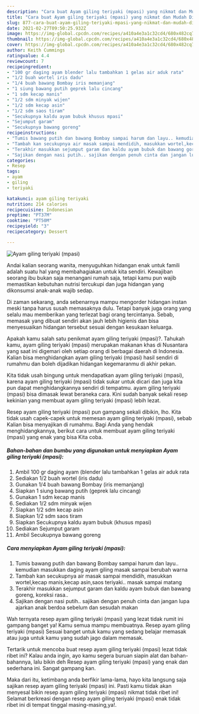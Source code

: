 ```yaml
---
description: "Cara buat Ayam giling teriyaki (mpasi) yang nikmat dan Mudah Dibuat"
title: "Cara buat Ayam giling teriyaki (mpasi) yang nikmat dan Mudah Dibuat"
slug: 877-cara-buat-ayam-giling-teriyaki-mpasi-yang-nikmat-dan-mudah-dibuat
date: 2021-02-27T09:50:25.932Z
image: https://img-global.cpcdn.com/recipes/a410a4e3a1c32cd4/680x482cq70/ayam-giling-teriyaki-mpasi-foto-resep-utama.jpg
thumbnail: https://img-global.cpcdn.com/recipes/a410a4e3a1c32cd4/680x482cq70/ayam-giling-teriyaki-mpasi-foto-resep-utama.jpg
cover: https://img-global.cpcdn.com/recipes/a410a4e3a1c32cd4/680x482cq70/ayam-giling-teriyaki-mpasi-foto-resep-utama.jpg
author: Keith Cummings
ratingvalue: 4.4
reviewcount: 7
recipeingredient:
- "100 gr daging ayam blender lalu tambahkan 1 gelas air aduk rata"
- "1/2 buah wortel iris dadu"
- "1/4 buah bawang Bombay iris memanjang"
- "1 siung bawang putih geprek lalu cincang"
- "1 sdm kecap manis"
- "1/2 sdm minyak wijen"
- "1/2 sdm kecap asin"
- "1/2 sdm saos tiram"
- "Secukupnya kaldu ayam bubuk khusus mpasi"
- "Sejumput garam"
- "Secukupnya bawang goreng"
recipeinstructions:
- "Tumis bawang putih dan bawang Bombay sampai harum dan layu.. kemudian masukkan daging ayam giling masak sampai berubah warna"
- "Tambah kan secukupnya air masak sampai mendidih, masukkan wortel,kecap manis,kecap asin,saos teriyaki.. masak sampai matang"
- "Terakhir masukkan sejumput garam dan kaldu ayam bubuk dan bawang goreng, koreksi rasa.."
- "Sajikan dengan nasi putih.. sajikan dengan penuh cinta dan jangan lupa ajarkan anak berdoa sebelum dan sesudah makan"
categories:
- Resep
tags:
- ayam
- giling
- teriyaki

katakunci: ayam giling teriyaki 
nutrition: 214 calories
recipecuisine: Indonesian
preptime: "PT37M"
cooktime: "PT50M"
recipeyield: "3"
recipecategory: Dessert

---
```



![Ayam giling teriyaki (mpasi)](https://img-global.cpcdn.com/recipes/a410a4e3a1c32cd4/680x482cq70/ayam-giling-teriyaki-mpasi-foto-resep-utama.jpg)

Andai kalian seorang wanita, menyuguhkan hidangan enak untuk famili adalah suatu hal yang membahagiakan untuk kita sendiri. Kewajiban seorang ibu bukan saja menangani rumah saja, tetapi kamu pun wajib memastikan kebutuhan nutrisi tercukupi dan juga hidangan yang dikonsumsi anak-anak wajib sedap.

Di zaman  sekarang, anda sebenarnya mampu mengorder hidangan instan meski tanpa harus susah memasaknya dulu. Tetapi banyak juga orang yang selalu mau memberikan yang terlezat bagi orang tercintanya. Sebab, memasak yang dibuat sendiri akan jauh lebih higienis dan bisa menyesuaikan hidangan tersebut sesuai dengan kesukaan keluarga. 



Apakah kamu salah satu penikmat ayam giling teriyaki (mpasi)?. Tahukah kamu, ayam giling teriyaki (mpasi) merupakan makanan khas di Nusantara yang saat ini digemari oleh setiap orang di berbagai daerah di Indonesia. Kalian bisa menghidangkan ayam giling teriyaki (mpasi) hasil sendiri di rumahmu dan boleh dijadikan hidangan kegemaranmu di akhir pekan.

Kita tidak usah bingung untuk mendapatkan ayam giling teriyaki (mpasi), karena ayam giling teriyaki (mpasi) tidak sukar untuk dicari dan juga kita pun dapat menghidangkannya sendiri di tempatmu. ayam giling teriyaki (mpasi) bisa dimasak lewat beraneka cara. Kini sudah banyak sekali resep kekinian yang membuat ayam giling teriyaki (mpasi) lebih lezat.

Resep ayam giling teriyaki (mpasi) pun gampang sekali dibikin, lho. Kita tidak usah capek-capek untuk memesan ayam giling teriyaki (mpasi), sebab Kalian bisa menyajikan di rumahmu. Bagi Anda yang hendak menghidangkannya, berikut cara untuk membuat ayam giling teriyaki (mpasi) yang enak yang bisa Kita coba.

<!--inarticleads1-->

##### Bahan-bahan dan bumbu yang digunakan untuk menyiapkan Ayam giling teriyaki (mpasi):

1. Ambil 100 gr daging ayam (blender lalu tambahkan 1 gelas air aduk rata
1. Sediakan 1/2 buah wortel (iris dadu)
1. Gunakan 1/4 buah bawang Bombay (iris memanjang)
1. Siapkan 1 siung bawang putih (geprek lalu cincang)
1. Gunakan 1 sdm kecap manis
1. Sediakan 1/2 sdm minyak wijen
1. Siapkan 1/2 sdm kecap asin
1. Siapkan 1/2 sdm saos tiram
1. Siapkan Secukupnya kaldu ayam bubuk (khusus mpasi)
1. Sediakan Sejumput garam
1. Ambil Secukupnya bawang goreng




<!--inarticleads2-->

##### Cara menyiapkan Ayam giling teriyaki (mpasi):

1. Tumis bawang putih dan bawang Bombay sampai harum dan layu.. kemudian masukkan daging ayam giling masak sampai berubah warna
1. Tambah kan secukupnya air masak sampai mendidih, masukkan wortel,kecap manis,kecap asin,saos teriyaki.. masak sampai matang
1. Terakhir masukkan sejumput garam dan kaldu ayam bubuk dan bawang goreng, koreksi rasa..
1. Sajikan dengan nasi putih.. sajikan dengan penuh cinta dan jangan lupa ajarkan anak berdoa sebelum dan sesudah makan




Wah ternyata resep ayam giling teriyaki (mpasi) yang lezat tidak rumit ini gampang banget ya! Kamu semua mampu membuatnya. Resep ayam giling teriyaki (mpasi) Sesuai banget untuk kamu yang sedang belajar memasak atau juga untuk kamu yang sudah jago dalam memasak.

Tertarik untuk mencoba buat resep ayam giling teriyaki (mpasi) lezat tidak ribet ini? Kalau anda ingin, ayo kamu segera buruan siapin alat dan bahan-bahannya, lalu bikin deh Resep ayam giling teriyaki (mpasi) yang enak dan sederhana ini. Sangat gampang kan. 

Maka dari itu, ketimbang anda berfikir lama-lama, hayo kita langsung saja sajikan resep ayam giling teriyaki (mpasi) ini. Pasti kamu tiidak akan menyesal bikin resep ayam giling teriyaki (mpasi) nikmat tidak ribet ini! Selamat berkreasi dengan resep ayam giling teriyaki (mpasi) enak tidak ribet ini di tempat tinggal masing-masing,ya!.

